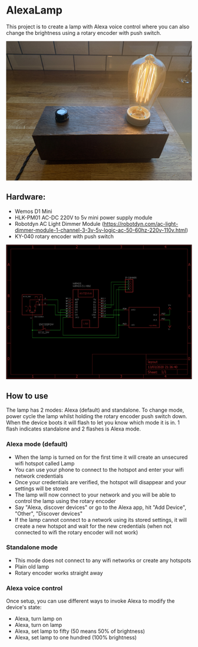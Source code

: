 # AlexaLamp
This project is to create a lamp with Alexa voice control where you can also change the brightness using a rotary encoder with push switch.

![Project schematic](images/lamp1.jpg)

## Hardware:

* Wemos D1 Mini
* HLK-PM01 AC-DC 220V to 5v mini power supply module
* Robotdyn AC Light Dimmer Module (https://robotdyn.com/ac-light-dimmer-module-1-channel-3-3v-5v-logic-ac-50-60hz-220v-110v.html)
* KY-040 rotary encoder with push switch

![Project schematic](images/schematic.png)

## How to use

The lamp has 2 modes: Alexa (default) and standalone.  To change mode, power cycle the lamp whilst holding the rotary encoder push switch down.  When the device boots it will flash to let you know which mode it is in.  1 flash indicates standalone and 2 flashes is Alexa mode.

### Alexa mode (default)
* When the lamp is turned on for the first time it will create an unsecured wifi hotspot called Lamp
* You can use your phone to connect to the hotspot and enter your wifi network credentials
* Once your credentials are verified, the hotspot will disappear and your settings will be stored
* The lamp will now connect to your network and you will be able to control the lamp using the rotary encoder
* Say "Alexa, discover devices" or go to the Alexa app, hit "Add Device", "Other", "Discover devices"
* If the lamp cannot connect to a network using its stored settings, it will create a new hotspot and wait for the new credentials (when not connected to wifi the rotary encoder will not work)

### Standalone mode

* This mode does not connect to any wifi networks or create any hotspots
* Plain old lamp
* Rotary encoder works straight away

### Alexa voice control

Once setup, you can use different ways to invoke Alexa to modify the device's state:

* Alexa, turn lamp on
* Alexa, turn on lamp
* Alexa, set lamp to fifty (50 means 50% of brightness)
* Alexa, set lamp to one hundred (100% brightness)
